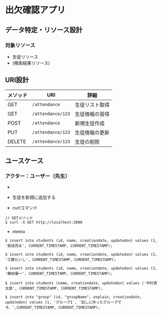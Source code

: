 # 出欠確認アプリ

## データ特定・リソース設計
### 対象リソース
* 生徒リソース
* (検索結果リソース)

## URI設計

|メソッド|URI|詳細|
|-|-|-|
|GET|`/attendance`|生徒リスト取得|
|GET|`/attendance/123`|生徒情報の習得|
|POST|`/attendance`|新規生徒作成|
|PUT|`/attendance/123`|生徒情報の更新|
|DELETE|`/attendance/123`|生徒の削除|

## ユースケース
### アクター：ユーザー（先生）
* 
* 生徒を新規に追加する

* curlコマンド

```
// GETメソッド
$ curl -X GET http://localhost:3000
```



* memo

```
$ insert into students (id, name, creationdate, updatedon) values (1, '板垣亮太', CURRENT_TIMESTAMP, CURRENT_TIMESTAMP);

$ insert into students (id, name, creationdate, updatedon) values (2, '工藤だいし', CURRENT_TIMESTAMP, CURRENT_TIMESTAMP);

$ insert into students (id, name, creationdate, updatedon) values (3, '藤田優一', CURRENT_TIMESTAMP, CURRENT_TIMESTAMP);

$ insert into students (name, creationdate, updatedon) values ('中村真太郎', CURRENT_TIMESTAMP, CURRENT_TIMESTAMP);

$ insert into "group" (id, "groupName", explain, creationdate, updatedon) values (1, 'グループ1', '試しに作ったグループです。',CURRENT_TIMESTAMP, CURRENT_TIMESTAMP);
```